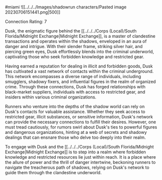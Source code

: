 #miami
![[../../../Images/shadowrun characters/Pasted image 20230706151441.png|500]]

Connection Rating: 7

Dusk, the enigmatic figure behind the [[../../../Corps (Local)/South Florida/Midnight Exchange|Midnight Exchange]], is a master of clandestine transactions and operates within the shadows, enveloped in an aura of danger and intrigue. With their slender frame, striking silver hair, and piercing green eyes, Dusk effortlessly blends into the criminal underworld, captivating those who seek forbidden knowledge and restricted gear.

Having earned a reputation for dealing in illicit and forbidden goods, Dusk has cultivated a vast network of contacts within the criminal underground. This network encompasses a diverse range of individuals, including smugglers, shadowy fixers, and influential figures in the realm of organized crime. Through these connections, Dusk has forged relationships with black-market suppliers, individuals with access to restricted gear, and insiders within various criminal organizations.

Runners who venture into the depths of the shadow world can rely on Dusk's contacts for valuable assistance. Whether they seek access to restricted gear, illicit substances, or sensitive information, Dusk's network can provide the necessary connections to fulfill their desires. However, one must tread cautiously, for rumors swirl about Dusk's ties to powerful figures and dangerous organizations, hinting at a web of secrets and shadowy dealings that can ensnare those who delve too deeply into their realm.

To engage with Dusk and the [[../../../Corps (Local)/South Florida/Midnight Exchange|Midnight Exchange]] is to step into a realm where forbidden knowledge and restricted resources lie just within reach. It is a place where the allure of power and the thrill of danger intertwine, beckoning runners to navigate the treacherous path of shadows, relying on Dusk's network to guide them through the clandestine underworld.